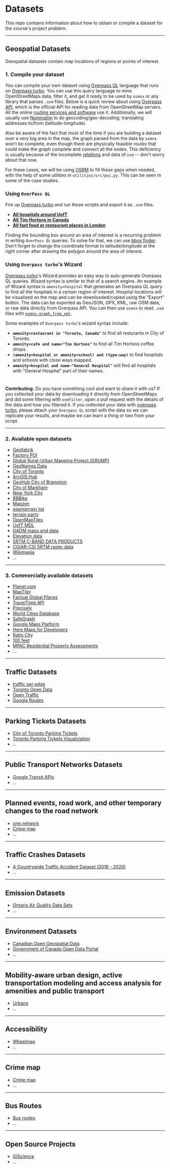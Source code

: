 # Datasets

This repo contains information about how to obtain or compile a dataset for the course's project problem. 

---
## Geospatial Datasets
Geospatial datasets contain map locations of regions or points of interest.

### 1. Compile your dataset
You can compile your own dataset using [Overpass QL](https://wiki.openstreetmap.org/wiki/Overpass_API/Overpass_QL) language that runs on [Overpass turbo](http://overpass-turbo.eu/). You can use this query language to mine OpenStreetMaps data, filter it, and get it ready to be used by `osmnx` or any library that parses `.osm` files. Below is a quick review about using [Overpass API](https://wiki.openstreetmap.org/wiki/Overpass_API), which is the official API for reading data from OpenStreetMap servers. All the online [routing services and software](https://wiki.openstreetmap.org/wiki/Routing/online_routers) use it. Additionally, we will usually use [Nominatim](https://github.com/osm-search/Nominatim) to do geocoding/geo-decoding; translating addresses to/from (latitude-longitude). 

Also be aware of the fact that most of the time if you are building a dataset over a very big area in the map, the graph parsed from the data by `osmnx` won't be complete, even though there are physically feasible routes that could make the graph complete and connect all the nodes. This deficiency is usually because of the incomplete [relations](https://wiki.openstreetmap.org/wiki/Relation) and data of `osm` -- don't worry about that now.

For these cases, we will be using [OSRM](http://project-osrm.org/) to fill these gaps when needed, with the help of some utilities in `utilities/src/poi.py`. This can be seen in some of the case studies.

### Using `OverPass QL`

Fire up [Overpass turbo](http://overpass-turbo.eu/) and run these scripts and export it as `.osm` files.

* [**All hospitals around UofT**](./scripts/hospitals_toronto.oql)
* [**All Tim Hortons in Canada**](./scripts/tim_hortons_canada.oql)
* [**All fast food or restaurant places in London**](./scripts/restaurant_fastfood_london.oql)


Finding the bounding box around an area of interest is a recurring problem in writing `OverPass QL` queries. To solve for that, we can use [bbox finder](http://bboxfinder.com/). Don't forget to change the coordinate format to latitude/longitude at the right corner after drawing the polygon around the area of interest.

### Using `Overpass turbo`'s Wizard
[Overpass turbo](http://overpass-turbo.eu/)'s Wizard provides an easy way to auto-generate Overpass QL queries. Wizard syntax is similar to that of a search engine. An example of Wizard syntax is `amenity=hospital` that generates an Overpass QL query to find all the hospitals in a certain region of interest. Hospital locations will be visualized on the map and can be downloaded/copied using the "Export" button. The data can be exported as GeoJSON, GPX, KML, raw OSM data, or raw data directly from Overpass API. You can then use `osmnx` to read `.osm` files with [`osmnx.graph_from_xml`](https://osmnx.readthedocs.io/en/stable/osmnx.html?highlight=from%20file#osmnx.graph.graph_from_xml).

Some examples of `Overpass turbo`'s wizard syntax include:
* **`amenity=restaurant in "Toronto, Canada"`** to find all resturants in City of Toronto.
* **`amenity=cafe and name="Tim Hortons"`** to find all Tim Hortons coffee shops.
* **`(amenity=hospital or amenity=school) and (type:way)`** to find hospitals and schools with close ways mapped.
* **`amenity=hospital and name~"General Hospital"`** will find all hospitals with "General Hospital" part of their names. 

#

**Contributing:** Do you have something cool and want to share it with us? If you collected your data by downloading it directly from OpenStreetMaps and did some filtering with `osmfilter`, open a pull request with the details of the data and how you filtered it. If you collected your data with [overpass turbo](http://overpass-turbo.eu/), please attach your `Overpass QL` script with the data so we can replicate your results, and maybe we can learn a thing or two from your script.

---

### 2. Available open datasets
* [Geofabrik](https://download.geofabrik.de/index.html)
* [Factory POI](http://www.poi-factory.com/)
* [Global Rural-Urban Mapping Project (GRUMP)](https://sedac.ciesin.columbia.edu/data/set/grump-v1-settlement-points)
* [GeoNames Data](https://www.geonames.org/export/)
* [City of Toronto](https://www.toronto.ca/city-government/data-research-maps/open-data/)
* [ArcGIS Hub](https://www.esri.com/en-us/arcgis/products/arcgis-hub/overview)
* [GeoHub City of Brampton](https://geohub.brampton.ca/pages/data)
* [City of Markham](https://data-markham.opendata.arcgis.com/)
* [New York City](https://opendata.cityofnewyork.us/)
* [BBBike](https://extract.bbbike.org/)
* [Mapzen](https://github.com/tilezen/joerd/tree/master/docs)
* [openterrain list](https://github.com/openterrain/openterrain/wiki/Terrain-Data)
* [terrain party](https://terrain.party/)
* [OpenMapTiles](https://openmaptiles.org/)
* [UofT MDL](https://mdl.library.utoronto.ca/)
* [GADM maps and data](https://gadm.org/index.html)
* [Elevation data](https://www.opentopodata.org/)
* [SRTM C-BAND DATA PRODUCTS](https://www2.jpl.nasa.gov/srtm/cbanddataproducts.html)
* [CGIAR-CSI SRTM raster data](https://srtm.csi.cgiar.org/srtmdata/)
* [Wikimapia](https://wikimapia.org/)
* ...

---

### 3. Commercially available datasets
* [Planet.osm](https://planet.openstreetmap.org/)
* [MapTiler](https://www.maptiler.com/)
* [Factual Global Places](https://www.factual.com/data-set/global-places/)
* [TravelTime API](https://docs.traveltime.com/api/overview/introduction)
* [Precisely](https://www.precisely.com/)
* [World Cities Database](www.worldcitiesdatabase.com )
* [SafeGraph](https://www.safegraph.com/)
* [Google Maps Platform](https://cloud.google.com/maps-platform/)
* [Here Maps for Developers](https://developer.here.com/products/here-sdk)
* [Ratio City](https://www.ratio.city/)
* [100 feet](https://www.beans.ai/index)
* [MPAC Residential Property Assessments](https://www.mpac.ca/)
* ...

---

## Traffic Datasets
* [traffic per edge](https://github.com/Project-OSRM/osrm-backend/wiki/Traffic)
* [Toronto Open Data](https://www.toronto.ca/city-government/data-research-maps/open-data/)
* [Open Traffic](https://github.com/opentraffic)
* [Google Routes](https://cloud.google.com/maps-platform/routes)

---
## Parking Tickets Datasets
* [City of Toronto Parking Tickets](https://ckan0.cf.opendata.inter.prod-toronto.ca/tr/dataset/parking-tickets)
* [Toronto Parking Tickets Visualziation](https://github.com/ian-whitestone/toronto-parking-tickets)
* ...

---
## Public Transport Networks Datasets
* [Google Transit APIs](https://developers.google.com/transit)
* ...

---
## Planned events, road work, and other temporary changes to the road network
* [one.network](https://us.one.network/)
* [Crime map](https://www.crimemapping.com/map/agency/91)
* ...

---
## Traffic Crashes Datasets
* [A Countrywide Traffic Accident Dataset (2016 - 2020)](https://www.kaggle.com/sobhanmoosavi/us-accidents)
* ...

---
## Emission Datasets
* [Ontario Air Quality Data Sets](http://www.airqualityontario.com/science/data_sets.php)
* ...

---
## Environment Datasets
* [Canadian Open Geospatial Data](https://canadiangis.com/data.php)
* [Government of Canada Open Data Portal](https://open.canada.ca/data/en/dataset)
* ...

---
## Mobility-aware urban design, active transportation modeling and access analysis for amenities and public transport
* [Urbano](https://www.urbano.io/)
* ...

---
## Accessibility
* [Wheelmap](https://wheelmap.org/)
* ...

---
## Crime map
* [Crime map](https://www.crimemapping.com/map/agency/91)
* ...

---
## Bus Routes
* [Bus routes](https://data.world/datasets/bus)
* ...

---
## Open Source Projects
* [GIScience](https://github.com/GIScience)
* ...


